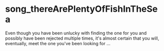 # song_thereArePlentyOfFishInTheSea
 Even though you have been unlucky with finding the one for you and possibly have been rejected multiple times, it's almost certain that you will, eventually, meet the one you've been looking for ...
